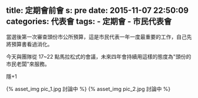 title: 定期會前會
s: pre
date: 2015-11-07 22:50:09
categories: 代表會
tags:
    - 定期會
    - 市民代表會
---

當選後第一次審查頭份市公所預算，這是市民代表一年一度最重要的工作，自己先將預算書看過消化。

今天與團隊從 17~22 點馬拉松式的會議，未來四年會持續用這樣的態度為"頭份的市民老闆"來服務。

隱+1

{% asset_img pic_1.jpg 討論中 %}
{% asset_img pic_2.jpg 討論中 %}
